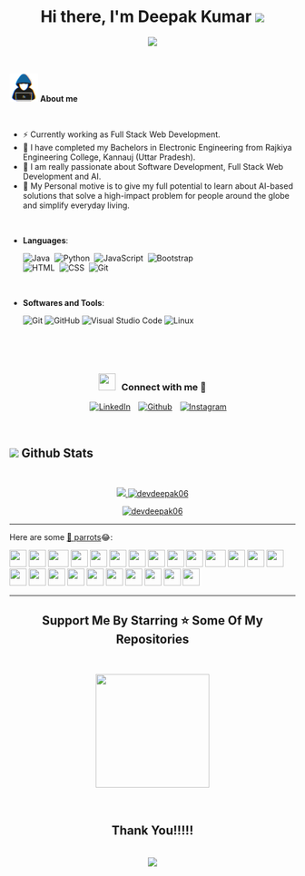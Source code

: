 
<h1 align="center"><b>Hi there, I'm Deepak Kumar </b><img src="https://media.giphy.com/media/hvRJCLFzcasrR4ia7z/giphy.gif" width="35"></h1>
<p align="center">
 <a href="https://github.com/DenverCoder1/readme-typing-svg" target="_blank"><img src="https://readme-typing-svg.herokuapp.com?font=Time+New+Roman&color=cyan&size=25&center=true&vCenter=true&width=600&height=100&lines=Namaste+Duniya..&hearts;++;Software+Engineer,;EC+Student,;Active+Learner/Researcher,;Love+to+learn+new+stuffs..<3"></a>
</p>
<br>




 <picture><img src = "https://github.com/0xAbdulKhalid/0xAbdulKhalid/raw/main/assets/mdImages/about_me.gif" width = 50px></picture> **About me**

	
<br>

- ⚡ Currently working as Full Stack Web Development.
- 🔭 I have completed my Bachelors in Electronic Engineering from 
     Rajkiya Engineering College, Kannauj (Uttar Pradesh).
- 🔭 I am really passionate about Software Development, Full Stack Web Development and AI.
- 💬 My Personal motive is to give my full potential to learn about AI-based 
     solutions that solve a high-impact problem for people around the globe and simplify everyday living.
<br>

<p align="center">

- **Languages**:
 
    ![Java](https://img.shields.io/badge/-Java-05122A?style=flat&logo=Java&logoColor=FFA518)&nbsp;
    ![Python](https://img.shields.io/badge/-Python-05122A?style=flat&logo=python)&nbsp;
    ![JavaScript](https://img.shields.io/badge/-JavaScript-05122A?style=flat&logo=javascript)&nbsp;
    ![Bootstrap](https://img.shields.io/badge/-Bootstrap-05122A?style=flat&logo=bootstrap&logoColor=563D7C)\
    ![HTML](https://img.shields.io/badge/-HTML-05122A?style=flat&logo=HTML5)&nbsp;
    ![CSS](https://img.shields.io/badge/-CSS-05122A?style=flat&logo=CSS3&logoColor=1572B6)&nbsp;
    ![Git](https://img.shields.io/badge/-Git-05122A?style=flat&logo=git)&nbsp;
  
 <br>

- **Softwares and Tools**:

    ![Git](https://img.shields.io/badge/git-%23F05033.svg?style=for-the-badge&logo=git&logoColor=white)
    ![GitHub](https://img.shields.io/badge/github-%23121011.svg?style=for-the-badge&logo=github&logoColor=white)
    ![Visual Studio Code](https://img.shields.io/badge/Visual%20Studio%20Code-0078d7.svg?style=for-the-badge&logo=visual-studio-code&logoColor=white)
    ![Linux](https://img.shields.io/badge/Linux-FCC624?style=for-the-badge&logo=linux&logoColor=black) 

<br>
</p>

<br>

<h3 align="center" > <img src="https://media.giphy.com/media/iY8CRBdQXODJSCERIr/giphy.gif" width="30" height="30" style="margin-right: 10px;">Connect with me 🤝 </h3>

<p align="center">

 <div align="center"  class="icons-social" style="margin-left: 10px;">
        <a style="margin-left: 10px;" href="https://www.linkedin.com/in/deepak-kumar-62a76820b/" target="_blank">
          <img alt="LinkedIn" src="https://img.shields.io/badge/linkedin-%230077B5.svg?&style=for-the-badge&logo=linkedin&logoColor=white" /></a>
        <a style="margin-left: 10px;" href="https://github.com/devdeepak06" target="_blank">
		<img alt="Github" src="https://img.shields.io/badge/GitHub-%2312100E.svg?&style=for-the-badge&logo=Github&logoColor=white" /></a>
        <a style="margin-left: 10px;" href="https://www.instagram.com/its_deepak0608/" target="_blank">
			<img alt="Instagram" src="https://img.shields.io/badge/instagram-%23E4405F.svg?&style=for-the-badge&logo=instagram&logoColor=white" /></a>
      </div>

</p>
<br>


## <img src="https://media.giphy.com/media/iY8CRBdQXODJSCERIr/giphy.gif" width="35"><b> Github Stats </b>
<br>
<div align="center">
<p>
<a href="https://github.com/devdeepak06/"><img src="https://github-readme-stats.vercel.app/api?username=devdeepak06&theme=vue-dark&show_icons=true&hide_border=true&count_private=truee&show_icons=true&line_height=20&title_color=7A7ADB&icon_color=2234AE&text_color=D3D3D3&bg_color=0,000000,130F40" width="450"/>
 <img src="https://github-readme-stats.vercel.app/api/top-langs/?username=devdeepak06&theme=vue-dark&show_icons=true&hide_border=true&layout=compact&line_height=20&title_color=7A7ADB&icon_color=2234AE&text_color=D3D3D3&bg_color=0,000000,130F40" width="350"  alt="devdeepak06"/>
</p>
<p>
<img src="https://github-readme-streak-stats.herokuapp.com/?user=devdeepak06&theme=vue-dark&hide_border=true&locale=en&layout=compact&line_height=20&title_color=7A7ADB&icon_color=2234AE&text_color=D3D3D3&bg_color=0,000000,130F40" width="450"  alt="devdeepak06"/>
</p>
</a>
</div>
<hr>

Here are some [🦜 parrots](https://cultofthepartyparrot.com)😂:

<div>
    <img src="https://cultofthepartyparrot.com/parrots/hd/githubparrot.gif" width="30" height="30"/>
    <img src="https://cultofthepartyparrot.com/flags/hd/indiaparrot.gif" width="30" height="30"/>
    <img src="https://cultofthepartyparrot.com/parrots/asyncparrot.gif" width="36" height="30"/>
    <img src="https://cultofthepartyparrot.com/parrots/exceptionallyfastparrot.gif" width="30" height="30"/>
    <img src="https://cultofthepartyparrot.com/parrots/hd/60fpsparrot.gif" width="30" height="30"/>
    <img src="https://cultofthepartyparrot.com/parrots/hd/jumpingparrot.gif" width="30" height="30"/>
    <img src="https://cultofthepartyparrot.com/parrots/hd/opensourceparrot.gif" width="30" height="30"/>
    <img src="https://cultofthepartyparrot.com/parrots/hd/dealwithitnowparrot.gif" width="30" height="30"/>
    <img src="https://cultofthepartyparrot.com/parrots/hd/hypnoparrotlight.gif" width="30" height="30"/>
    <img src="https://cultofthepartyparrot.com/parrots/databaseparrot.gif" width="30" height="30"/>
    <img src="https://cultofthepartyparrot.com/parrots/fixparrot.gif" width="36" height="30"/>
    <img src="https://cultofthepartyparrot.com/parrots/hd/laptop_parrot.gif" width="30" height="30"/>
    <img src="https://cultofthepartyparrot.com/parrots/hd/spinningparrot.gif" width="30" height="30"/>
    <img src="https://cultofthepartyparrot.com/parrots/hd/levitationparrot.gif" width="30" height="30"/>
    <img src="https://cultofthepartyparrot.com/parrots/hd/meldparrot.gif" width="30" height="30"/>
    <img src="https://cultofthepartyparrot.com/parrots/slomoparrot.gif" width="30" height="30"/>
    <img src="https://cultofthepartyparrot.com/parrots/hd/moonwalkingparrot.gif" width="30" height="30"/>
    <img src="https://cultofthepartyparrot.com/parrots/hd/stableparrot.gif" width="30" height="30"/>
    <img src="https://cultofthepartyparrot.com/parrots/hd/scienceparrot.gif" width="30" height="30"/>
    <img src="https://cultofthepartyparrot.com/parrots/hd/pirateparrot.gif" width="30" height="30"/>
    <img src="https://cultofthepartyparrot.com/parrots/hd/footballparrot.gif" width="30" height="30"/>
    <img src="https://cultofthepartyparrot.com/parrots/hd/illuminatiparrot.gif" width="30" height="30"/>
    <img src="https://cultofthepartyparrot.com/parrots/hd/hypnoparrotdark.gif" width="30" height="30"/>
    <img src="https://cultofthepartyparrot.com/parrots/hd/mustacheparrot.gif" width="30" height="30"/>
</div>

<hr>

<h2 align='center'>Support Me By Starring ⭐ Some Of My Repositories</h2>
<br>

<p align='center'>
<img src="https://media.giphy.com/media/O51MQ3DduOcGW6ofR3/giphy.gif" width="200" height="200" frameBorder="0" class="giphy-embed" allowFullScreen></img></p>
<br>

<h2 align='center'>Thank You!!!!!</h2>
<p align="center">
<br />
	
<img src="https://media.giphy.com/media/jpVnC65DmYeyRL4LHS/giphy.gif" width="20%">
  </p>

<br>
